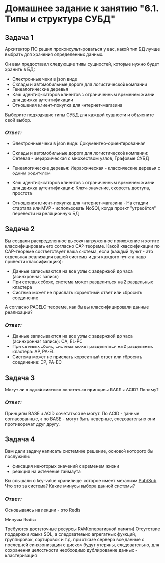 # Домашнее задание к занятию "6.1. Типы и структура СУБД"

## Задача 1

Архитектор ПО решил проконсультироваться у вас, какой тип БД 
лучше выбрать для хранения определенных данных.

Он вам предоставил следующие типы сущностей, которые нужно будет хранить в БД:

- Электронные чеки в json виде
- Склады и автомобильные дороги для логистической компании
- Генеалогические деревья
- Кэш идентификаторов клиентов с ограниченным временем жизни для движка аутентификации
- Отношения клиент-покупка для интернет-магазина

Выберите подходящие типы СУБД для каждой сущности и объясните свой выбор.

### _Ответ:_

- Электронные чеки в json виде: Документно-ориентированная

- Склады и автомобильные дороги для логистической компании: Сетевая - иерархическая с множеством узлов, Графовые СУБД

- Генеалогические деревья: Иерархическая - классические деревья с одним родителем

- Кэш идентификаторов клиентов с ограниченным временем жизни для движка аутентификации: Ключ-значение, скорость доступа, простота

- Отношения клиент-покупка для интернет-магазина - На стадии стартапа или MVP - использовать NoSQl, когда проект "утресётся" перевести на реляционную БД

## Задача 2

Вы создали распределенное высоко нагруженное приложение и хотите классифицировать его согласно 
CAP-теореме. Какой классификации по CAP-теореме соответствует ваша система, если 
(каждый пункт - это отдельная реализация вашей системы и для каждого пункта надо привести классификацию):

- Данные записываются на все узлы с задержкой до часа (асинхронная запись)
- При сетевых сбоях, система может разделиться на 2 раздельных кластера
- Система может не прислать корректный ответ или сбросить соединение

А согласно PACELC-теореме, как бы вы классифицировали данные реализации?

### _Ответ:_
- Данные записываются на все узлы с задержкой до часа (асинхронная запись): CA, EL-PC
- При сетевых сбоях, система может разделиться на 2 раздельных кластера: AP, PA-EL
- Система может не прислать корректный ответ или сбросить соединение: CP, PA-EC

## Задача 3

Могут ли в одной системе сочетаться принципы BASE и ACID? Почему?

### _Ответ:_
Принципы BASE и ACID сочетаться не могут. По ACID - данные согласованные, а по BASE - могут быть неверные, следовательно они противоречат друг другу.

## Задача 4

Вам дали задачу написать системное решение, основой которого бы послужили:

- фиксация некоторых значений с временем жизни
- реакция на истечение таймаута

Вы слышали о key-value хранилище, которое имеет механизм [Pub/Sub](https://habr.com/ru/post/278237/). 
Что это за система? Какие минусы выбора данной системы?

### _Ответ:_
Основываясь на лекции - это Redis

Минусы Redis:

Требуются достаточные ресурсы RAM(оперативной памяти)
Отсутствие поддержки языка SQL, а следовательно агрегатных функций, группировок, сортировок и т.д.
при отказе сервера все данные с последней синхронизации с диском будут утеряны, следовательно, для сохранения целостности необходимо дублирование данных - кластеризация